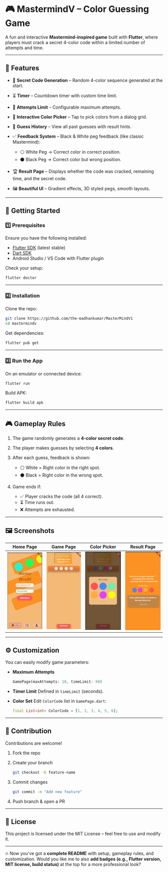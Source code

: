# 🎮 MastermindV – Color Guessing Game

A fun and interactive **Mastermind-inspired game** built with **Flutter**, where players must crack a secret 4-color code within a limited number of attempts and time.

---

## 📌 Features

* 🎯 **Secret Code Generation** – Random 4-color sequence generated at the start.
* ⏳ **Timer** – Countdown timer with custom time limit.
* 🧩 **Attempts Limit** – Configurable maximum attempts.
* 🎨 **Interactive Color Picker** – Tap to pick colors from a dialog grid.
* 📜 **Guess History** – View all past guesses with result hints.
* ✅ **Feedback System** – Black & White peg feedback (like classic Mastermind):

  * ⚪ White Peg → Correct color in correct position.
  * ⚫ Black Peg → Correct color but wrong position.
* 🏆 **Result Page** – Displays whether the code was cracked, remaining time, and the secret code.
* 🖼️ **Beautiful UI** – Gradient effects, 3D styled pegs, smooth layouts.

---

## 🚀 Getting Started

### 1️⃣ Prerequisites

Ensure you have the following installed:

* [Flutter SDK](https://docs.flutter.dev/get-started/install) (latest stable)
* [Dart SDK](https://dart.dev/get-dart)
* Android Studio / VS Code with Flutter plugin

Check your setup:

```bash
flutter doctor
```

---

### 2️⃣ Installation

Clone the repo:

```bash
git clone https://github.com/the-madhankumar/MasterMindV1
cd mastermindv
```

Get dependencies:

```bash
flutter pub get
```

---

### 3️⃣ Run the App

On an emulator or connected device:

```bash
flutter run
```

Build APK:

```bash
flutter build apk
```
---

## 🎮 Gameplay Rules

1. The game randomly generates a **4-color secret code**.
2. The player makes guesses by selecting **4 colors**.
3. After each guess, feedback is shown:

   * ⚪ White = Right color in the right spot.
   * ⚫ Black = Right color in the wrong spot.
4. Game ends if:

   * ✅ Player cracks the code (all 4 correct).
   * ⏳ Time runs out.
   * ❌ Attempts are exhausted.

---
## 🖼️ Screenshots

| Home Page | Game Page | Color Picker | Result Page |
|-----------|-----------|--------------|-------------|
| ![Home](https://github.com/the-madhankumar/MasterMindV1/blob/main/assets/home.png) | ![Game](https://github.com/the-madhankumar/MasterMindV1/blob/main/assets/game.png) | ![Picker](https://github.com/the-madhankumar/MasterMindV1/blob/main/assets/pickColor.png) | ![Result](https://github.com/the-madhankumar/MasterMindV1/blob/main/assets/result.png) |
---

## ⚙️ Customization

You can easily modify game parameters:

* **Maximum Attempts**

  ```dart
  GamePage(maxAttempts: 10, timeLimit: 60)
  ```

* **Timer Limit**
  Defined in `timeLimit` (seconds).

* **Color Set**
  Edit `ColorCode` list in `GamePage.dart`:

  ```dart
  final List<int> ColorCode = [1, 2, 3, 4, 5, 6];
  ```

---

## 🤝 Contribution

Contributions are welcome!

1. Fork the repo
2. Create your branch

   ```bash
   git checkout -b feature-name
   ```
3. Commit changes

   ```bash
   git commit -m "Add new feature"
   ```
4. Push branch & open a PR

---

## 📜 License

This project is licensed under the MIT License – feel free to use and modify it.

---

🔥 Now you’ve got a **complete README** with setup, gameplay rules, and customization.
Would you like me to also **add badges (e.g., Flutter version, MIT license, build status)** at the top for a more professional look?
